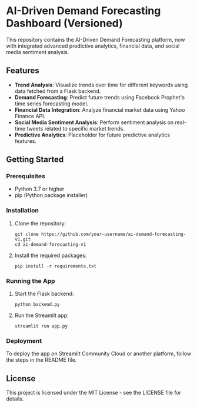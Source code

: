 
# AI-Driven Demand Forecasting Dashboard (Versioned)

This repository contains the AI-Driven Demand Forecasting platform, now with integrated advanced predictive analytics, financial data, and social media sentiment analysis.

## Features

- **Trend Analysis**: Visualize trends over time for different keywords using data fetched from a Flask backend.
- **Demand Forecasting**: Predict future trends using Facebook Prophet's time series forecasting model.
- **Financial Data Integration**: Analyze financial market data using Yahoo Finance API.
- **Social Media Sentiment Analysis**: Perform sentiment analysis on real-time tweets related to specific market trends.
- **Predictive Analytics**: Placeholder for future predictive analytics features.

## Getting Started

### Prerequisites

- Python 3.7 or higher
- pip (Python package installer)

### Installation

1. Clone the repository:
   ```
   git clone https://github.com/your-username/ai-demand-forecasting-v1.git
   cd ai-demand-forecasting-v1
   ```

2. Install the required packages:
   ```
   pip install -r requirements.txt
   ```

### Running the App

1. Start the Flask backend:
   ```
   python backend.py
   ```

2. Run the Streamlit app:
   ```
   streamlit run app.py
   ```

### Deployment

To deploy the app on Streamlit Community Cloud or another platform, follow the steps in the README file.

## License

This project is licensed under the MIT License - see the LICENSE file for details.
